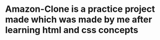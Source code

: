 # Amazon-Clone is a practice project made which was made by me after learning html and css concepts
